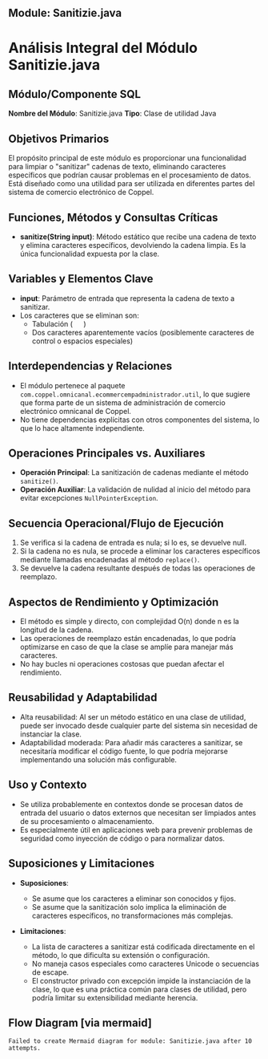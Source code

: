 ## Module: Sanitizie.java

# Análisis Integral del Módulo Sanitizie.java

## Módulo/Componente SQL
**Nombre del Módulo**: Sanitizie.java
**Tipo**: Clase de utilidad Java

## Objetivos Primarios
El propósito principal de este módulo es proporcionar una funcionalidad para limpiar o "sanitizar" cadenas de texto, eliminando caracteres específicos que podrían causar problemas en el procesamiento de datos. Está diseñado como una utilidad para ser utilizada en diferentes partes del sistema de comercio electrónico de Coppel.

## Funciones, Métodos y Consultas Críticas
- **sanitize(String input)**: Método estático que recibe una cadena de texto y elimina caracteres específicos, devolviendo la cadena limpia. Es la única funcionalidad expuesta por la clase.

## Variables y Elementos Clave
- **input**: Parámetro de entrada que representa la cadena de texto a sanitizar.
- Los caracteres que se eliminan son:
  - Tabulación (`	`)
  - Dos caracteres aparentemente vacíos (posiblemente caracteres de control o espacios especiales)

## Interdependencias y Relaciones
- El módulo pertenece al paquete `com.coppel.omnicanal.ecommercempadministrador.util`, lo que sugiere que forma parte de un sistema de administración de comercio electrónico omnicanal de Coppel.
- No tiene dependencias explícitas con otros componentes del sistema, lo que lo hace altamente independiente.

## Operaciones Principales vs. Auxiliares
- **Operación Principal**: La sanitización de cadenas mediante el método `sanitize()`.
- **Operación Auxiliar**: La validación de nulidad al inicio del método para evitar excepciones `NullPointerException`.

## Secuencia Operacional/Flujo de Ejecución
1. Se verifica si la cadena de entrada es nula; si lo es, se devuelve null.
2. Si la cadena no es nula, se procede a eliminar los caracteres específicos mediante llamadas encadenadas al método `replace()`.
3. Se devuelve la cadena resultante después de todas las operaciones de reemplazo.

## Aspectos de Rendimiento y Optimización
- El método es simple y directo, con complejidad O(n) donde n es la longitud de la cadena.
- Las operaciones de reemplazo están encadenadas, lo que podría optimizarse en caso de que la clase se amplíe para manejar más caracteres.
- No hay bucles ni operaciones costosas que puedan afectar el rendimiento.

## Reusabilidad y Adaptabilidad
- Alta reusabilidad: Al ser un método estático en una clase de utilidad, puede ser invocado desde cualquier parte del sistema sin necesidad de instanciar la clase.
- Adaptabilidad moderada: Para añadir más caracteres a sanitizar, se necesitaría modificar el código fuente, lo que podría mejorarse implementando una solución más configurable.

## Uso y Contexto
- Se utiliza probablemente en contextos donde se procesan datos de entrada del usuario o datos externos que necesitan ser limpiados antes de su procesamiento o almacenamiento.
- Es especialmente útil en aplicaciones web para prevenir problemas de seguridad como inyección de código o para normalizar datos.

## Suposiciones y Limitaciones
- **Suposiciones**:
  - Se asume que los caracteres a eliminar son conocidos y fijos.
  - Se asume que la sanitización solo implica la eliminación de caracteres específicos, no transformaciones más complejas.
  
- **Limitaciones**:
  - La lista de caracteres a sanitizar está codificada directamente en el método, lo que dificulta su extensión o configuración.
  - No maneja casos especiales como caracteres Unicode o secuencias de escape.
  - El constructor privado con excepción impide la instanciación de la clase, lo que es una práctica común para clases de utilidad, pero podría limitar su extensibilidad mediante herencia.
## Flow Diagram [via mermaid]
```mermaid
Failed to create Mermaid diagram for module: Sanitizie.java after 10 attempts.
```
